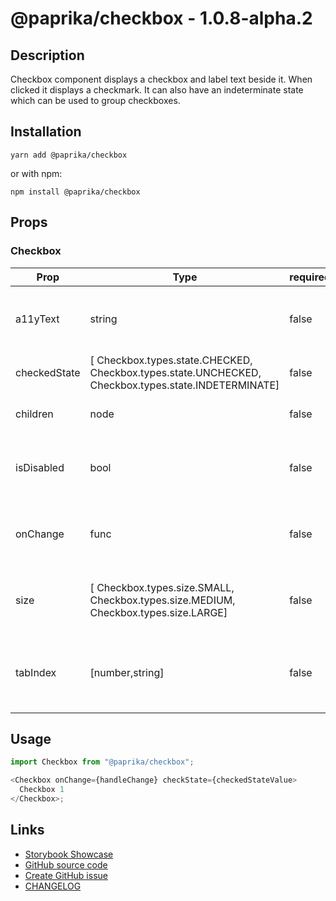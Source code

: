 <!-- start: Autogenerated - do not modify -->

# @paprika/checkbox - 1.0.8-alpha.2

## Description

Checkbox component displays a checkbox and label text beside it. When clicked it displays a checkmark. It can also have an indeterminate state which can be used to group checkboxes.

## Installation

```
yarn add @paprika/checkbox
```

or with npm:

```
npm install @paprika/checkbox
```

## Props

### Checkbox

| Prop         | Type                                                                                                | required | default                        | Description                                                |
| ------------ | --------------------------------------------------------------------------------------------------- | -------- | ------------------------------ | ---------------------------------------------------------- |
| a11yText     | string                                                                                              | false    | null                           | Used for aria-label on the checkbox input                  |
| checkedState | [ Checkbox.types.state.CHECKED, Checkbox.types.state.UNCHECKED, Checkbox.types.state.INDETERMINATE] | false    | Checkbox.types.state.UNCHECKED | The checkbox state                                         |
| children     | node                                                                                                | false    | null                           | Used for label contents                                    |
| isDisabled   | bool                                                                                                | false    | false                          | Describe if the checkbox is disabled or not                |
| onChange     | func                                                                                                | false    | () => {}                       | Callback triggered when the input state is changed         |
| size         | [ Checkbox.types.size.SMALL, Checkbox.types.size.MEDIUM, Checkbox.types.size.LARGE]                 | false    | Checkbox.types.size.MEDIUM     | Size provided by parent Group component                    |
| tabIndex     | [number,string]                                                                                     | false    | 0                              | Value for tabindex attribute to override the default of 0. |

<!-- end: Autogenerated - do not modify -->
<!-- content -->

## Usage

```js
import Checkbox from "@paprika/checkbox";

<Checkbox onChange={handleChange} checkState={checkedStateValue>
  Checkbox 1
</Checkbox>;
```

<!-- eoContent -->

## Links

- [Storybook Showcase](https://paprika.highbond.com/?path=/story/forms-checkbox--showcase)
- [GitHub source code](https://github.com/acl-services/paprika/tree/master/packages/Checkbox/src)
- [Create GitHub issue](https://github.com/acl-services/paprika/issues/new?label=[]&title=@paprika/checkbox%20[help]:%20your%20short%20description&body=%0A%23%20Help%20wanted%0A%0A%23%23%20Please%20write%20your%20question.%0A*A%20clear%20and%20concise%20description%20of%20what%20the%20question%20is*%0A%0A%23%23%20Additional%20context%0A*Add%20any%20other%20context%20or%20screenshots%20about%20your%20question%20here.*%0A)
- [CHANGELOG](https://github.com/acl-services/paprika/tree/master/packages/Checkbox/CHANGELOG.md)
